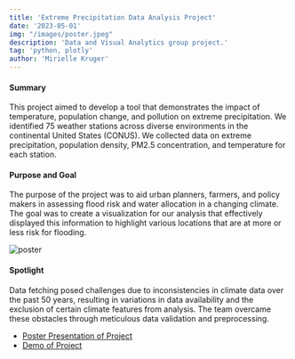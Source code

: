 ```yaml
---
title: 'Extreme Precipitation Data Analysis Project' 
date: '2023-05-01'
img: "/images/poster.jpeg"
description: 'Data and Visual Analytics group project.'
tag: 'python, plotly'
author: 'Mirielle Kruger'
---
```


#### Summary

This project aimed to develop a tool that demonstrates the impact of temperature, population change, and pollution on extreme precipitation.  We identified 75 weather stations across diverse environments in the continental United States (CONUS).  We collected data on extreme precipitation, population density, PM2.5 concentration, and temperature for each station.  

#### Purpose and Goal
The purpose of the project was to aid urban planners, farmers, and policy makers in assessing flood risk and water allocation in a changing climate.  The goal was to create a visualization for our analysis that effectively displayed this information to highlight various locations that are at more or less risk for flooding.  

![poster](/images/poster.jpeg)

#### Spotlight
Data fetching posed challenges due to inconsistencies in climate data over the past 50 years, resulting in variations in data availability and the exclusion of certain climate features from analysis.  The team overcame these obstacles through meticulous data validation and preprocessing.

- [Poster Presentation of Project](https://www.youtube.com/watch?v=tfzhdgNGnqg)
- [Demo of Project](https://youtu.be/sr0ty2n61VU) 
